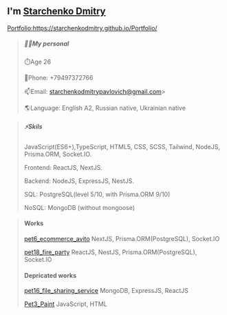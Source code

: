 ## I'm <a href="/README.md" >Starchenko Dmitry</a>

<a href="https://starchenkodmitry.github.io/Portfolio/" >Portfolio:</a>https://starchenkodmitry.github.io/Portfolio/

> ##### 👨‍🎓My personal
> ⏱️Age 26
> 
> 📱Phone: +79497372766
> 
> 📫Email: starchenkodmitrypavlovich@gmail.com>
> 
> 🌎Language: English A2, Russian native, Ukrainian native

> ##### ⚡Skils
> JavaScript(ES6+),TypeScript, HTML5, CSS, SCSS, Tailwind, NodeJS, Prisma.ORM, Socket.IO.
> 
> Frontend: ReactJS, NextJS.
> 
> Backend: NodeJS, ExpressJS, NestJS.
> 
> SQL: PostgreSQL(level 5/10, with Prisma.ORM 9/10)
> 
> NoSQL: MongoDB (without mongoose)

> #### Works
> [pet6_ecommerce_avito](https://github.com/StarchenkoDmitry/pet6_ecommerce_avito)
> NextJS, Prisma.ORM(PostgreSQL), Socket.IO
> 
> [pet18_fire_party](https://github.com/StarchenkoDmitry/pet18_fire_party)
> ReactJS, NestJS, Prisma.ORM(PostgreSQL), Socket.IO
> 
> #### Depricated works
> [pet16_file_sharing_service](https://github.com/StarchenkoDmitry/pet16_file_sharing_service)
> MongoDB, ExpressJS, ReactJS
> 
> [Pet3_Paint](https://github.com/StarchenkoDmitry/Pet3_Paint)
> JavaScript, HTML
